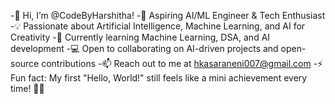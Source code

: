 -👋 Hi, I’m @CodeByHarshitha!
-🚀 Aspiring AI/ML Engineer & Tech Enthusiast
-💡 Passionate about Artificial Intelligence, Machine Learning, and AI for Creativity
-🌱 Currently learning Machine Learning, DSA, and AI development
-💻 Open to collaborating on AI-driven projects and open-source contributions
-📫 Reach out to me at hkasaraneni007@gmail.com
-⚡ Fun fact: My first "Hello, World!" still feels like a mini achievement every time! 🫶🏻

<!---
CodeByHarshitha/CodeByHarshitha is a ✨ special ✨ repository because its `README.md` (this file) appears on your GitHub profile.
You can click the Preview link to take a look at your changes.
--->
